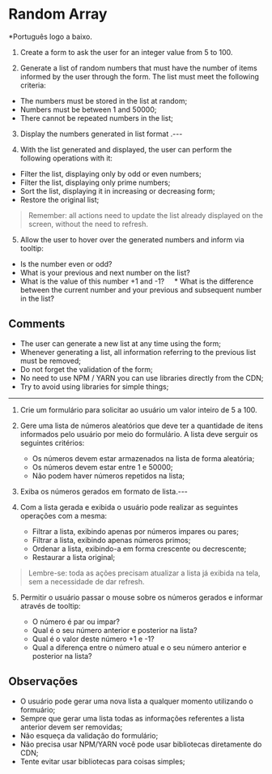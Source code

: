 # Random Array

*Português logo a baixo.

1. Create a form to ask the user for an integer value from 5 to 100.

2. Generate a list of random numbers that must have the number of items informed by the user through the form. The list must meet the following criteria:

* The numbers must be stored in the list at random;
* Numbers must be between 1 and 50000;
* There cannot be repeated numbers in the list;

3. Display the numbers generated in list format .---

4. With the list generated and displayed, the user can perform the following operations with it:

* Filter the list, displaying only by odd or even numbers;
* Filter the list, displaying only prime numbers;
* Sort the list, displaying it in increasing or decreasing form;
* Restore the original list;

> Remember: all actions need to update the list already displayed on the screen, without the need to refresh.

5. Allow the user to hover over the generated numbers and inform via tooltip:

* Is the number even or odd?
* What is your previous and next number on the list?
* What is the value of this number +1 and -1?
    * What is the difference between the current number and your previous and subsequent number in the list?

## Comments

- The user can generate a new list at any time using the form;
- Whenever generating a list, all information referring to the previous list must be removed;
- Do not forget the validation of the form;
- No need to use NPM / YARN you can use libraries directly from the CDN;
- Try to avoid using libraries for simple things;

------------- 

1. Crie um formulário para solicitar ao usuário um valor inteiro de 5 a 100.

2. Gere uma lista de números aleatórios que deve ter a quantidade de itens informados pelo usuário por meio do formulário. A lista deve serguir os seguintes critérios:

	* Os números devem estar armazenados na lista de forma aleatória;
	* Os números devem estar entre 1 e 50000;
	* Não podem haver números repetidos na lista;

3. Exiba os números gerados em formato de lista.---

4. Com a lista gerada e exibida o usuário pode realizar as seguintes operações com a mesma:

	* Filtrar a lista, exibindo apenas por números impares ou pares;
	* Filtrar a lista, exibindo apenas números primos;
	* Ordenar a lista, exibindo-a em forma crescente ou decrescente;
	* Restaurar a lista original;

> Lembre-se: toda as ações precisam atualizar a lista já exibida na tela, sem a necessidade de dar refresh.

5. Permitir o usuário passar o mouse sobre os números gerados e informar através de tooltip:

	* O número é par ou impar?
	* Qual é o seu número anterior e posterior na lista?
	* Qual é o valor deste número +1 e -1?
    * Qual a diferença entre o número atual e o seu número anterior e posterior na lista?

## Observações

- O usuário pode gerar uma nova lista a qualquer momento utilizando o formuário;
- Sempre que gerar uma lista todas as informações referentes a lista anterior devem ser removidas;
- Não esqueça da validação do formulário;
- Não precisa usar NPM/YARN você pode usar bibliotecas diretamente do CDN;
- Tente evitar usar bibliotecas para coisas simples;
